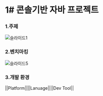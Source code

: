 # 1# 콘솔기반 자바 프로젝트

### 1.주제
![슬라이드1](https://user-images.githubusercontent.com/69965049/110587536-2a15c480-81b7-11eb-9bc6-95bbc4483cd4.PNG)

### 2.벤치마킹
![슬라이드5](https://user-images.githubusercontent.com/69965049/110587945-a4dedf80-81b7-11eb-9b1d-e326000b63b9.PNG)

### 3.개발 환경


||Platform||||Lanuage||||Dev Tool||
